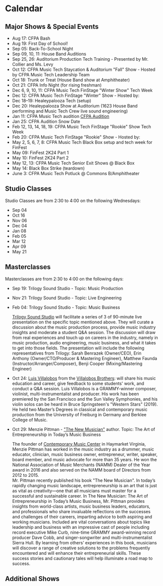 # Calendar


## Major Shows & Special Events

- Aug 17: CFPA Bash
- Aug 19: First Day of School!
- Sep 05: Back-To-School Night
- Sep 09, 10, 11: House Band Auditions
- Sep 25, 26: Auditorium Production Tech Training - Presented by Mr. Collier and Ms. Levy
- Oct 12: CFPA Music Tech Staycation & Auditorium "Fall" Show - Hosted by CFPA Music Tech Leadership Team
- Oct 18: Trunk or Treat (House Band show at Amphitheater)
- Oct 21: CFPA Info Night (for rising freshman)
- Dec 6, 9, 10, 11: CFPA Music Tech FinStage "Winter Show" Tech Week
- Dec 12: CFPA Music Tech FinStage "Winter" Show - Hosted by:
- Dec 18–19: Healeypalooza Tech (setup)
- Dec 20: Healeypalooza Show at Auditorium (1623 House Band performing and Music Tech Crew live sound engineering)
- Jan 11: CFPA Music Tech audition [CFPA Audition](https://colganhs.pwcs.edu/cfpa/auditions/) 
- Jan 25: CFPA Audition Snow Date
- Feb 12, 13, 14, 18, 19: CFPA Music Tech FinStage "Rookie" Show Tech Week
- Feb 20: CFPA Music Tech FinStage "Rookie" Show - Hosted by:
- May 2, 5, 6, 7, 8: CFPA Music Tech Black Box setup and tech week for FinFest
- May 09: FinFest 2K24 Part 1
- May 10: FinFest 2K24 Part 2
- May 12, 13: CFPA Music Tech Senior Exit Shows @ Black Box
- May 14: Black Box Strike (teardown)
- June 3: CFPA Music Tech Potluck @ Commons B/Amphitheater

## Studio Classes

Studio Classes are from 2:30 to 4:00 on the following Wednesdays:

- Sep 04
- Oct 16
- Nov 06
- Dec 04
- Jan 08
- Feb 05
- Mar 12
- Apr 09
- May 21

## Masterclasses

Masterclasses are from 2:30 to 4:00 on the following days:

- Sep 19: Trilogy Sound Studio - Topic: Music Production
- Nov 21: Trilogy Sound Studio - Topic: Live Engineering
- Feb 04: Trilogy Sound Studio - Topic: Music Business

  [Trilogy Sound Studio](https://trilogysoundstudio.com/) will facilitate a series of 3 of 90-minute live presentation on the specific topic mentioned above. They will curate a discussion about the music production process, provide music industry insights and moderate a student Q&A session. The discussion will draw from real experiences and touch up on careers in the industry, namely in music production, audio engineering, music business, and what it takes to get into those fields. The presentation will include the following representatives from Trilogy: Sarah Benrazek (Owner/CEO), Erin Anthony (Owner/CTO/Producer & Mastering Engineer), Matthew Faunda (Instructor/Arranger/Composer), Benji Cooper (Mixing/Mastering Engineer)

- Oct 24: [Luis Villalobos](https://soundbetter.com/profiles/254474-luis-villalobos#) from the [Villalobos Brothers](https://www.villalobosbrothers.com/): will share his music education and career, give feedback to some students' work, and conduct a Q&A session.
  Luis Villalobos is a GRAMMY-winner composer, violinist, multi-instrumentalist and producer. His work has been premiered by the San Francisco and the Sun Valley Symphonies, and his violin solos can be heard in Bruce Springsteen's "Western Stars" (2019). He held two Master’s Degrees in classical and contemporary music production from the University of Freiburg in Germany and Berklee College of Music.
  
- Oct 29: Menzie Pittman - ["The New Musician"](https://www.amazon.com/New-Musician-Music-Pro-Guides/dp/1538194872) author. Topic: The Art of Entrepreneurship in Today’s Music Business
  
  The founder of [Contemporary Music Center](https://www.contemporarymusiccenter.com/) in Haymarket Virginia, Menzie Pittman has worked in the music industry as a drummer, music educator, clinician, music business owner, entrepreneur, writer, speaker, board member, and music advocate for more than 35 years. He won the National Association of Music Merchants (NAMM) Dealer of the Year award in 2016 and also served on the NAMM board of Directors from 2012 to 2015.  
  Mr. Pittman recently published his book "The New Musician". In today’s rapidly changing music landscape, entrepreneurship is an art that is just as vital as creativity—one that all musicians must master for a successful and sustainable career.
In The New Musician: The Art of Entrepreneurship in Today’s Music Business, Mr. Pittman provides insights from world-class artists, music business leaders, educators, and professionals who share invaluable reflections on the successes and challenges of their careers, imparting advice to both aspiring and working musicians. Included are vital conversations about topics like leadership and business with an impressive cast of people including record executive Mike Curb, nine-time GRAMMY award-winning record producer Dave Cobb, and singer-songwriter and multi-instrumentalist Sierra Hull.
By learning from others’ experiences in this book, musicians will discover a range of creative solutions to the problems frequently encountered and will enhance their entrepreneurial skills. These success stories and cautionary tales will help illuminate a road map to success.

## Additional Shows

